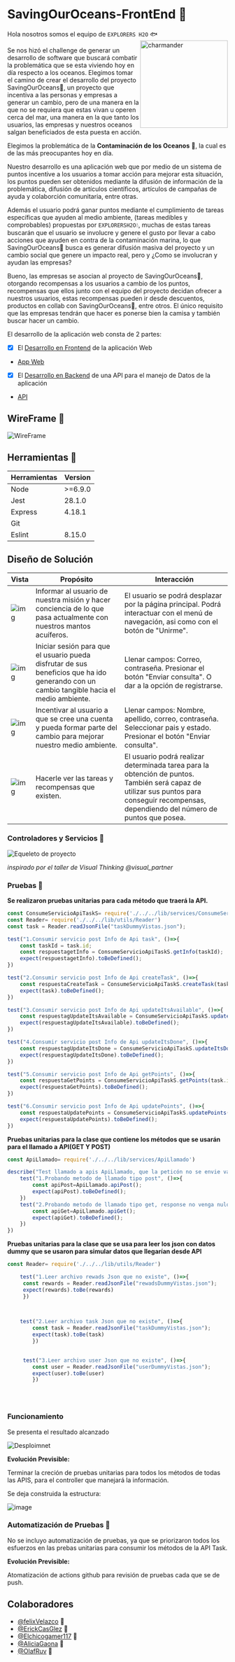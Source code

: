 # SavingOurOceans-FrontEnd 🐳

Hola nosotros somos el equipo de ```EXPLORERS H2O``` 🐟
<img align="right" height="200px" src="https://www.pngplay.com/wp-content/uploads/11/Mantine-Pokemon-Background-PNG.png" alt="charmander" />
</br>

 

Se nos hizó el challenge de generar un desarrollo de software que buscará combatir la problemática que se esta viviendo hoy en día respecto a los oceanos.
Elegimos tomar el camino de crear el desarrollo del proyecto SavingOurOceans🐠, un proyecto que incentiva a las personas y empresas a generar un cambio, pero de una manera en la que no se requiera que estas vivan u operen cerca del mar, una manera en la que tanto los usuarios, las empresas y nuestros oceanos salgan beneficiados de esta puesta en acción.

 

Elegimos la problemática de la **Contaminación de los Oceanos** 🌊, la cual es de las más preocupantes hoy en día.

 

Nuestro desarrollo es una aplicación web que por medio de un sistema de puntos incentive a los usuarios a tomar acción para mejorar esta situación, los puntos pueden ser obtenidos mediante la difusión de información de la problemática, difusión de artículos científicos, artículos de campañas de ayuda y colaborción comunitaria, entre otras.

 

Además el usuario podrá ganar puntos mediante el cumplimiento de tareas específicas que ayuden al medio ambiente, (tareas medibles y comprobables) propuestas por ```EXPLORERSH2O```💧, muchas de estas tareas buscarán que el usuario se involucre y genere el gusto por llevar a cabo acciones que ayuden en contra de la contaminación marina, lo que SavingOurOceans🐡 busca es generar difusión masiva del proyecto y un cambio social que genere un impacto real, pero y ¿Como se involucran y ayudan las empresas? 

 

Bueno, las empresas se asocian al proyecto de SavingOurOceans🐙, otorgando recompensas a los usuarios a cambio de los puntos, recompensas que ellos junto con el equipo del proyecto decidan ofrecer a nuestros usuarios, estas recompensas pueden ir desde descuentos, productos en collab con SavingOurOceans🦑, entre otros. El único requisito que las empresas tendrán que hacer es ponerse bien la camisa y también buscar hacer un cambio.

 

El desarrollo de la aplicación web consta de 2 partes:
- [x] El [Desarrollo en Frontend](https://github.com/Elchicogamer117/savingouroceansfrtnd) de la aplicación Web 
- [App Web](https://elchicogamer117.github.io/savingouroceansfrtnd/index.html)
- [x] El [Desarrollo en Backend](https://github.com/OlafRuv/SavingOurOceans-Backend) de una API para el manejo de Datos de la aplicación
- [API](https://saveouroceanapi.azurewebsites.net/)
 


## WireFrame 🐳

![WireFrame](https://user-images.githubusercontent.com/99162884/168502479-b33fb1e1-925e-4520-b7d5-c42276da3141.png)

## Herramientas 🐋

| Herramientas | Version |
| ------------ | ------- |
| Node         | >=6.9.0 |
| Jest         | 28.1.0  |
| Express      | 4.18.1  |
| Git          |         |
| Eslint       | 8.15.0  |

## Diseño de Solución

| Vista | Propósito | Interacción |
| ----- | --------- | ----------- |
| ![img](image/README/1652657209202.png) | Informar al usuario de nuestra misión y hacer conciencia de lo que pasa actualmente con nuestros mantos acuíferos.               | El usuario se podrá desplazar por la página principal. Podrá interactuar con el menú de navegación, asi como con el botón de "Unirme". |
| ![img](image/README/1652657323232.png) | Iniciar sesión para que el usuario pueda disfrutar de sus beneficios que ha ido generando con un cambio tangible hacia el medio ambiente. | Llenar campos: Correo, contraseña. Presionar el botón "Enviar consulta". O dar a la opción de registrarse. |
| ![img](image/README/1652657333177.png) | Incentivar al usuario a que se cree una cuenta y pueda formar parte del cambio para mejorar nuestro medio ambiente.              |Llenar campos: Nombre, apellido, correo, contraseña. Seleccionar pais y estado. Presionar el botón "Enviar consulta".|
| ![img](image/README/1652657412122.png) | Hacerle ver las tareas y recompensas que existen.                                                                             | El usuario podrá realizar determinada tarea para la obtención de puntos. También será capaz de utilizar sus puntos para conseguir recompensas, dependiendo del número de puntos que posea. |


### Controladores y Servicios 🐳

![Equeleto de proyecto](https://user-images.githubusercontent.com/99162884/168502435-abf197f0-7cb8-4b25-a8fc-96bc1fba71d7.jpeg)

_inspirado por el taller de Visual Thinking @visual_partner_
 

### Pruebas 🐳

__Se realizaron pruebas unitarias para cada método que traerá la API.__

```js
const ConsumeServicioApiTaskS= require('./../../lib/services/ConsumeServicioApiTaskS')
const Reader= require('./../../lib/utils/Reader')
const task = Reader.readJsonFile("taskDummyVistas.json"); 

test("1.Consumir servicio post Info de Api task", ()=>{
    const taskId = task.id;
    const respuestagetInfo = ConsumeServicioApiTaskS.getInfo(taskId);
    expect(respuestagetInfo).toBeDefined();
})

test("2.Consumir servicio post Info de Api createTask", ()=>{ 
    const respuestaCreateTask = ConsumeServicioApiTaskS.createTask(task);
    expect(task).toBeDefined();
})

test("3.Consumir servicio post Info de Api updateItsAvailable", ()=>{ 
    const respuestagUpdateItsAvailable = ConsumeServicioApiTaskS.updateItsAvailable(task.id, task.isAvailable);
    expect(respuestagUpdateItsAvailable).toBeDefined();
})

test("4.Consumir servicio post Info de Api updateItsDone", ()=>{ 
    const respuestagUpdateItsDone = ConsumeServicioApiTaskS.updateItsDone(task.id, task.isDone);
    expect(respuestagUpdateItsDone).toBeDefined();
})

test("5.Consumir servicio post Info de Api getPoints", ()=>{ 
    const respuestaGetPoints = ConsumeServicioApiTaskS.getPoints(task.id);
    expect(respuestaGetPoints).toBeDefined();
})

test("6.Consumir servicio post Info de Api updatePoints", ()=>{ 
    const respuestaUpdatePoints = ConsumeServicioApiTaskS.updatePoints(task.id, task.points);
    expect(respuestaUpdatePoints).toBeDefined();
})


```

__Pruebas unitarias para la clase que contiene los métodos que se usarán para el llamado a API(GET Y POST)__

```js
const ApiLlamado= require('./../../lib/services/ApiLlamado')

describe("Test llamado a apis ApiLlamado, que la peticón no se envie vacía", ()=>{
    test("1.Probando metodo de llamado tipo post", ()=>{   
        const apiPost=ApiLlamado.apiPost();
        expect(apiPost).toBeDefined();
    })  
    test("2.Probando metodo de llamado tipo get, response no venga nulo", ()=>{   
        const apiGet=ApiLlamado.apiGet();
        expect(apiGet).toBeDefined();
    }) 
})
```

__Pruebas unitarias para la clase que se usa para leer los json con datos dummy que se usaron para simular datos que llegarían desde API__

```js
const Reader= require('./../../lib/utils/Reader')

    test("1.Leer archivo rewads Json que no existe", ()=>{
     const rewards = Reader.readJsonFile("rewadsDummyVistas.json"); 
     expect(rewards).toBe(rewards)
     })
  


    test("2.Leer archivo task Json que no existe", ()=>{
        const task = Reader.readJsonFile("taskDummyVistas.json"); 
        expect(task).toBe(task)
        })

           
     test("3.Leer archivo user Json que no existe", ()=>{
        const user = Reader.readJsonFile("userDummyVistas.json"); 
        expect(user).toBe(user)
        })


   
```
### Funcionamiento
Se presenta el resultado alcanzado

![Desploimnet](https://user-images.githubusercontent.com/89102805/168504703-3bb18f43-dd5f-4607-a846-ad768e89eb52.gif)


__Evolución Previsible:__ 

Terminar la creción de pruebas unitarias para todos los métodos de todas las APIS, para el controller que manejará la información.

Se deja construida la estructura:

![image](https://user-images.githubusercontent.com/99162884/168500007-1c492649-03f5-4c81-b05f-fee09b2120bd.png)


### Automatización de Pruebas 🐳

No se incluyo automatización de pruebas, ya que se priorizaron todos los esfuerzos en las prebas unitarias para consumir los métodos de la API Task.

__Evolución Previsible:__ 

Atomatización de actions github para revisión de pruebas cada que se de push.





## Colaboradores
- [@felixVelazco](https://github.com/felixVelazco) 🐠
- [@ErickCasGlez](https://github.com/ErickCasGlez) 🦐
- [@Elchicogamer117](https://github.com/Elchicogamer117) 🐡
- [@AliciaGaona](https://github.com/AliciaGaona) 🦑
- [@OlafRuv](https://github.com/OlafRuv) 🐙

